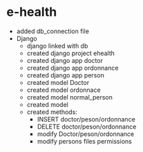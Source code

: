 
# e-health
* added db_connection file
* Django
	* django linked with db
	* created django project ehealth
	* created django app doctor
	* created django app ordonnance
	* created django app person
	* created model Doctor
	* created model ordonnace 
	* created model normal_person
	* created model 
	* created methods:
		- INSERT doctor/peson/ordonnance
		- DELETE doctor/peson/ordonnance
		- modify Doctor/peson/ordonnance
		- modify persons files permissions 

